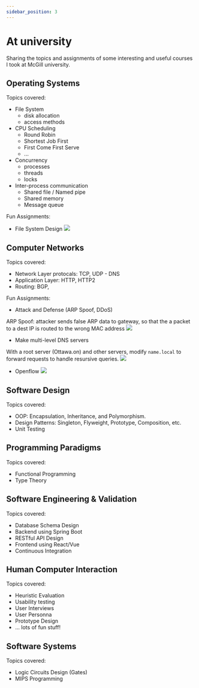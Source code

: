 ```yaml
---
sidebar_position: 3
---
```


# At university
Sharing the topics and assignments of some interesting and useful courses I took at McGill university.

## Operating Systems
Topics covered:
- File System 
    - disk allocation
    - access methods
- CPU Scheduling
    - Round Robin
    - Shortest Job First
    - First Come First Serve
    - ...
- Concurrency
    - processes
    - threads
    - locks
- Inter-process communication
    - Shared file / Named pipe
    - Shared memory
    - Message queue


Fun Assignments:
- File System Design
![](https://i.imgur.com/PxT7fBP.png)



## Computer Networks
Topics covered:
- Network Layer protocals: TCP, UDP - DNS
- Application Layer: HTTP, HTTP2
- Routing: BGP, 

Fun Assignments:
- Attack and Defense (ARP Spoof, DDoS)

ARP Spoof: attacker sends false ARP data to gateway, so that the a packet to a dest IP is routed to the wrong MAC address
![](https://i.imgur.com/Fz2FItZ.png)


- Make multi-level DNS servers

With a root server (Ottawa.on) and other servers, modify `name.local` to forward requests to handle resursive queries.
![](https://i.imgur.com/g7psOxM.jpg)

- Openflow
![](https://i.imgur.com/ob15qEv.jpg)



## Software Design
Topics covered:
- OOP: Encapsulation, Inheritance, and Polymorphism.
- Design Patterns: Singleton, Flyweight, Prototype, Composition, etc.
- Unit Testing

## Programming Paradigms
Topics covered:
- Functional Programming
- Type Theory

## Software Engineering & Validation
Topics covered:
- Database Schema Design
- Backend using Spring Boot
- RESTful API Design 
- Frontend using React/Vue
- Continuous Integration

## Human Computer Interaction
Topics covered:
- Heuristic Evaluation
- Usability testing
- User Interviews
- User Personna
- Prototype Design
- ... lots of fun stuff!

## Software Systems
Topics covered:
- Logic Circuits Design (Gates)
- MIPS Programming
